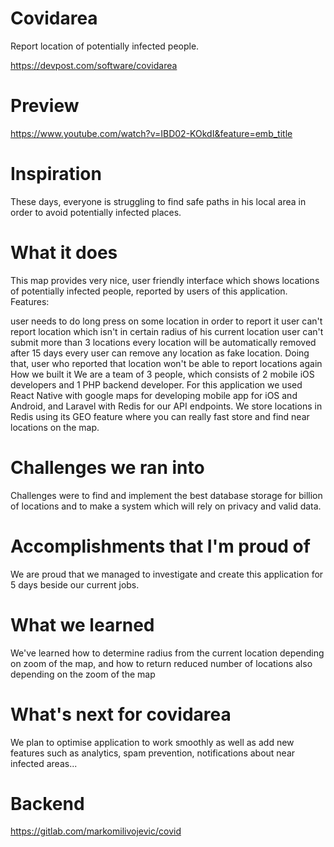 # Covidarea
Report location of potentially infected people.

https://devpost.com/software/covidarea

# Preview
https://www.youtube.com/watch?v=IBD02-KOkdI&feature=emb_title

# Inspiration

These days, everyone is struggling to find safe paths in his local area in order to avoid potentially infected places.

# What it does
This map provides very nice, user friendly interface which shows locations of potentially infected people, reported by users of this application. Features:

user needs to do long press on some location in order to report it
user can't report location which isn't in certain radius of his current location
user can't submit more than 3 locations
every location will be automatically removed after 15 days
every user can remove any location as fake location. Doing that, user who reported that location won't be able to report locations again
How we built it
We are a team of 3 people, which consists of 2 mobile iOS developers and 1 PHP backend developer. For this application we used React Native with google maps for developing mobile app for iOS and Android, and Laravel with Redis for our API endpoints. We store locations in Redis using its GEO feature where you can really fast store and find near locations on the map.

# Challenges we ran into
Challenges were to find and implement the best database storage for billion of locations and to make a system which will rely on privacy and valid data.

# Accomplishments that I'm proud of
We are proud that we managed to investigate and create this application for 5 days beside our current jobs.

# What we learned
We've learned how to determine radius from the current location depending on zoom of the map, and how to return reduced number of locations also depending on the zoom of the map

# What's next for covidarea
We plan to optimise application to work smoothly as well as add new features such as analytics, spam prevention, notifications about near infected areas...

# Backend
https://gitlab.com/markomilivojevic/covid
